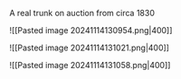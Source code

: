 A real trunk on auction from circa 1830

![[Pasted image 20241114130954.png|400]]

![[Pasted image 20241114131021.png|400]]




![[Pasted image 20241114131058.png|400]]